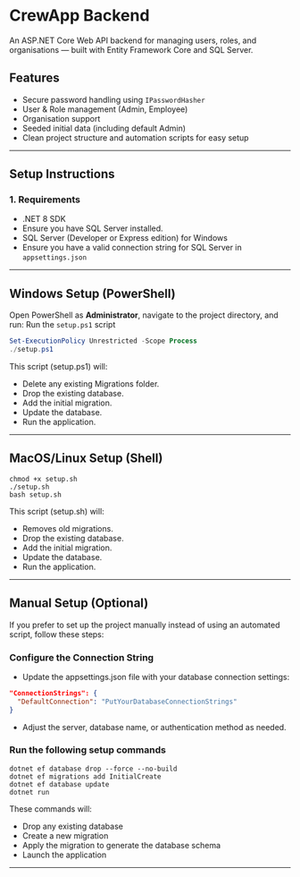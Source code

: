 # CrewApp Backend

An ASP.NET Core Web API backend for managing users, roles, and organisations — built with Entity Framework Core and SQL Server.

## Features

- Secure password handling using `IPasswordHasher`
- User & Role management (Admin, Employee)
- Organisation support
- Seeded initial data (including default Admin)
- Clean project structure and automation scripts for easy setup

---

## Setup Instructions

### 1. Requirements

- .NET 8 SDK
- Ensure you have SQL Server installed.
- SQL Server (Developer or Express edition) for Windows
- Ensure you have a valid connection string for SQL Server in `appsettings.json`

---

## Windows Setup (PowerShell)

Open PowerShell as **Administrator**, navigate to the project directory, and run:
Run the `setup.ps1` script

```powershell
Set-ExecutionPolicy Unrestricted -Scope Process
./setup.ps1
```

This script (setup.ps1) will:

- Delete any existing Migrations folder.
- Drop the existing database.
- Add the initial migration.
- Update the database.
- Run the application.

---

## MacOS/Linux Setup (Shell)

```shell
chmod +x setup.sh
./setup.sh
bash setup.sh
```

This script (setup.sh) will:

- Removes old migrations.
- Drop the existing database.
- Add the initial migration.
- Update the database.
- Run the application.

---

## Manual Setup (Optional)

If you prefer to set up the project manually instead of using an automated script, follow these steps:

### Configure the Connection String

- Update the appsettings.json file with your database connection settings:

```json
"ConnectionStrings": {
  "DefaultConnection": "PutYourDatabaseConnectionStrings"
}
```

- Adjust the server, database name, or authentication method as needed.

### Run the following setup commands

```
dotnet ef database drop --force --no-build
dotnet ef migrations add InitialCreate
dotnet ef database update
dotnet run
```

These commands will:

- Drop any existing database
- Create a new migration
- Apply the migration to generate the database schema
- Launch the application

---
